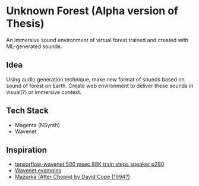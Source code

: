 # Unknown Forest (Alpha version of Thesis)
An immersive sound environment of virtual forest trained and created with ML-generated sounds.


## Idea
Using audio generation technique, make new format of sounds based on sound of forest on Earth. 
Create web environment to deliver these sounds in visual(?) or immersive context. 


## Tech Stack
* Magenta (NSynth)
* Wavenet


## Inspiration 
* [tensorflow-wavenet 500 msec 88K train steps speaker p280](https://soundcloud.com/user-731806733/tensorflow-wavenet-500-msec-88k-train-steps)
* [Wavenet examples](https://deepmind.com/blog/wavenet-generative-model-raw-audio/)
* [Mazurka (After Chopin) by David Cope (1994?)](https://soundcloud.com/machinelearningmusic/mazurka-after-chopin-by-david-cope?fbclid=IwAR0dQc2bq28wYbV2GjkcXpLHdqLRO4O7CgxwbcrP3G3O6O4oU1AAHx4vI20)

